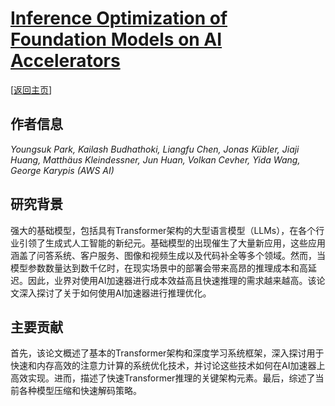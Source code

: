 # [Inference Optimization of Foundation Models on AI Accelerators](https://doi.org/10.1145/3637528.3671465)

\[[返回主页](https://github.com/withhaotian/awesome-edge-AI-papers.git)\]

## 作者信息
*Youngsuk Park, Kailash Budhathoki, Liangfu Chen, Jonas Kübler, Jiaji Huang, Matthäus Kleindessner, Jun Huan, Volkan Cevher, Yida Wang, George Karypis (AWS AI)*

## 研究背景
强大的基础模型，包括具有Transformer架构的大型语言模型（LLMs），在各个行业引领了生成式人工智能的新纪元。基础模型的出现催生了大量新应用，这些应用涵盖了问答系统、客户服务、图像和视频生成以及代码补全等多个领域。然而，当模型参数数量达到数千亿时，在现实场景中的部署会带来高昂的推理成本和高延迟。因此，业界对使用AI加速器进行成本效益高且快速推理的需求越来越高。该论文深入探讨了关于如何使用AI加速器进行推理优化。

## 主要贡献
首先，该论文概述了基本的Transformer架构和深度学习系统框架，深入探讨用于快速和内存高效的注意力计算的系统优化技术，并讨论这些技术如何在AI加速器上高效实现。进而，描述了快速Transformer推理的关键架构元素。最后，综述了当前各种模型压缩和快速解码策略。

